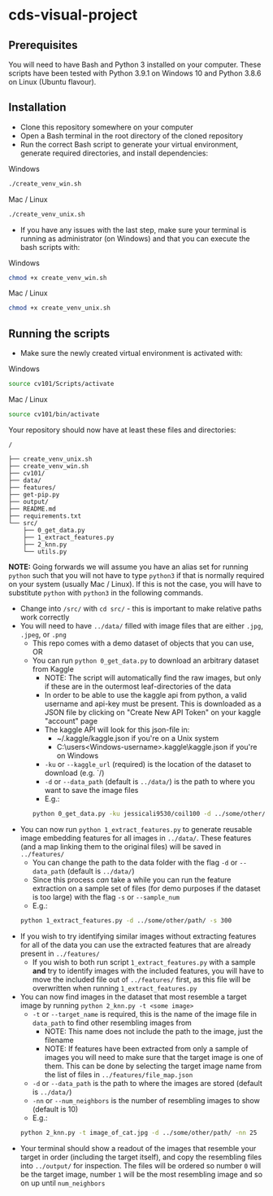 # cds-visual-project
## Prerequisites
You will need to have Bash and Python 3 installed on your computer. These scripts have been tested with Python 3.9.1 on Windows 10 and Python 3.8.6 on Linux (Ubuntu flavour).

## Installation
- Clone this repository somewhere on your computer
- Open a Bash terminal in the root directory of the cloned repository
- Run the correct Bash script to generate your virtual environment, generate required directories, and install dependencies:

Windows
```bash
./create_venv_win.sh
```

Mac / Linux
```bash
./create_venv_unix.sh
```
- If you have any issues with the last step, make sure your terminal is running as administrator (on Windows) and that you can execute the bash scripts with:

Windows
```bash
chmod +x create_venv_win.sh
```

Mac / Linux
```bash
chmod +x create_venv_unix.sh
```

## Running the scripts
- Make sure the newly created virtual environment is activated with:

Windows
```bash
source cv101/Scripts/activate
```

Mac / Linux
```bash
source cv101/bin/activate
```

Your repository should now have at least these files and directories:

`/`
```
├── create_venv_unix.sh
├── create_venv_win.sh
├── cv101/
├── data/
├── features/
├── get-pip.py
├── output/
├── README.md
├── requirements.txt
└── src/
    ├── 0_get_data.py
    ├── 1_extract_features.py
    ├── 2_knn.py
    └── utils.py
```

**NOTE:** Going forwards we will assume you have an alias set for running `python` such that you will not have to type `python3` if that is normally required on your system (usually Mac / Linux). If this is not the case, you will have to substitute `python` with `python3` in the following commands.

- Change into `/src/` with `cd src/` - this is important to make relative paths work correctly
- You will need to have `../data/` filled with image files that are either `.jpg`, `.jpeg`, or `.png`
    - This repo comes with a demo dataset of objects that you can use, OR
    - You can run `python 0_get_data.py` to download an arbitrary dataset from Kaggle
        - NOTE: The script will automatically find the raw images, but only if these are in the outermost leaf-directories of the data
        - In order to be able to use the kaggle api from python, a valid username and api-key must be present. This is downloaded as a JSON file by clicking on "Create New API Token" on your kaggle "account" page 
        - The kaggle API will look for this json-file in:
            - ~/.kaggle/kaggle.json if you're on a Unix system
            - C:\users\<Windows-username>\.kaggle\kaggle.json if you're on Windows
        - `-ku` or `--kaggle_url` (required) is the location of the dataset to download (e.g. `<username>/<dataset-name>)
        - `-d` or `--data_path` (default is `../data/`) is the path to where you want to save the image files
        - E.g.:
        ```bash
        python 0_get_data.py -ku jessicali9530/coil100 -d ../some/other/path
        ```
- You can now run `python 1_extract_features.py` to generate reusable image embedding features for all images in `../data/`. These features (and a map linking them to the original files) will be saved in `../features/`
    - You can change the path to the data folder with the flag `-d` or `--data_path` (default is `../data/`)
    - Since this process *can* take a while you can run the feature extraction on a sample set of files (for demo purposes if the dataset is too large) with the flag `-s` or `--sample_num`
    - E.g.:
    ```bash
    python 1_extract_features.py -d ../some/other/path/ -s 300
    ```
- If you wish to try identifying similar images without extracting features for all of the data you can use the extracted features that are already present in `../features/`
    - If you wish to both run script `1_extract_features.py` with a sample **and** try to identify images with the included features, you will have to move the included file out of `../features/` first, as this file will be overwritten when running `1_extract_features.py`
- You can now find images in the dataset that most resemble a target image by running `python 2_knn.py -t <some image>`
    - `-t` or `--target_name` is required, this is the name of the image file in `data_path` to find other resembling images from
        - NOTE: This name does not include the path to the image, just the filename
        - NOTE: If features have been extracted from only a sample of images you will need to make sure that the target image is one of them. This can be done by selecting the target image name from the list of files in `../features/file_map.json`
    - `-d` or `--data_path` is the path to where the images are stored (default is `../data/`)
    - `-nn` or `--num_neighbors` is the number of resembling images to show (default is 10)
    - E.g.:
    ```bash
    python 2_knn.py -t image_of_cat.jpg -d ../some/other/path/ -nn 25
    ```
- Your terminal should show a readout of the images that resemble your target in order (including the target itself), and copy the resembling files into `../output/` for inspection. The files will be ordered so number `0` will be the target image, number `1` will be the most resembling image and so on up until `num_neighbors` 
